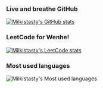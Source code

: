 ### Live and breathe GitHub
[![Milkistasty's GitHub stats](https://github-readme-stats.vercel.app/api?username=Milkistasty&hide_title=true)](https://github.com/anuraghazra/github-readme-stats)

### LeetCode for Wenhe!
[![Milkistasty's LeetCode stats](https://leetcode-stats-six.vercel.app/?username=wenhewangcrane)](https://github.com/Milkistasty/leetcode-stats)

### Most used languages
![Milkistasty's Most used languages](https://github-readme-stats.vercel.app/api/top-langs?username=Milkistasty&show_icons=true&count_private=true&theme=gotham)

<!--
**Milkistasty/Milkistasty** is a ✨ _special_ ✨ repository because its `README.md` (this file) appears on your GitHub profile.

Here are some ideas to get you started:

- 🔭 I’m currently working on ...
- 🌱 I’m currently learning ...
- 👯 I’m looking to collaborate on ...
- 🤔 I’m looking for help with ...
- 💬 Ask me about ...
- 📫 How to reach me: ...
- 😄 Pronouns: ...
- ⚡ Fun fact: ...
-->
